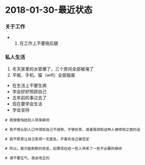 # 2018-01-30-最近状态

<!-----
layout: post
title: "最近的状态"
date: 2018.01.30
tag: 生活总结 
---  -->

### 关于工作
- 1. 在工作上不要拖后腿


### 私人生活
1. 冬天家里的水管爆了，三个房间全部被淹了
2. 平板、手机、猫（wifi）全部报废
-  在生活上不要生病
-  学会好好照顾自己
-  五年前的事过去了
-  现在要学会生活
-  学会坚持


```
# 我很害怕给别人带来麻烦

# 我不想从别人口中得知自己不成熟、不够优秀、或者很烦和这种人做喷狗之类的话

# 我不愿意让自己变得一无是处，不喜欢自己被否定

# 所以，我只能默默的改变，如果现在给一些人带来了一些不必要的麻烦

# 请不要生气，我会改正的
```

